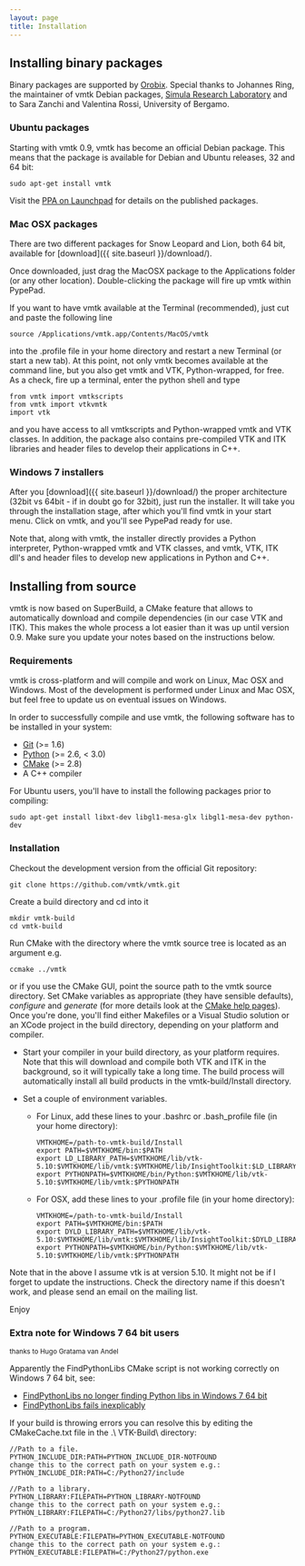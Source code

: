 ```yaml
---
layout: page
title: Installation
---
```



## Installing binary packages


Binary packages are supported by [Orobix](http://www.orobix.com). 
Special thanks to Johannes Ring, the maintainer of vmtk Debian packages, [Simula Research Laboratory](http://www.simula.no) and to Sara Zanchi and Valentina Rossi, University of Bergamo.

### Ubuntu packages


Starting with vmtk 0.9, vmtk has become an official Debian package. This means that the package is available for Debian and Ubuntu releases, 32 and 64 bit:

    sudo apt-get install vmtk

Visit the [PPA on Launchpad](https://launchpad.net/~vmtk-packaging/+archive/ppa) for details on the published packages.

### Mac OSX packages


There are two different packages for Snow Leopard and Lion, both 64 bit, available for [download]({{ site.baseurl }}/download/).

Once downloaded, just drag the MacOSX package to the Applications folder (or any other location). Double-clicking the package will fire up vmtk within PypePad.

If you want to have vmtk available at the Terminal (recommended), just cut and paste the following line

    source /Applications/vmtk.app/Contents/MacOS/vmtk

into the .profile file in your home directory and restart a new Terminal (or start a new tab). At this point, not only vmtk becomes available at the command line, but you also get vmtk and VTK, Python-wrapped, for free. As a check, fire up a terminal, enter the python shell and type

    from vmtk import vmtkscripts
    from vmtk import vtkvmtk
    import vtk
    
and you have access to all vmtkscripts and Python-wrapped vmtk and VTK classes. In addition, the package also contains pre-compiled VTK and ITK libraries and header files to develop their applications in C++.

### Windows 7 installers

After you [download]({{ site.baseurl }}/download/) the proper architecture (32bit vs 64bit - if in doubt go for 32bit), just run the installer. It will take you through the installation stage, after which you'll find vmtk in your start menu. Click on vmtk, and you'll see PypePad ready for use.

Note that, along with vmtk, the installer directly provides a Python interpreter, Python-wrapped vmtk and VTK classes, and vmtk, VTK, ITK dll's and header files to develop new applications in Python and C++.


## Installing from source

vmtk is now based on SuperBuild, a CMake feature that allows to automatically download and compile dependencies (in our case VTK and ITK). This makes the whole process a lot easier than it was up until version 0.9. Make sure you update your notes based on the instructions below.

### Requirements

vmtk is cross-platform and will compile and work on Linux, Mac OSX and Windows. Most of the development is performed under Linux and Mac OSX, but feel free to update us on eventual issues on Windows.

In order to successfully compile and use vmtk, the following software has to be installed in your system:

- [Git](http://www.git-scm.org) (>= 1.6)
- [Python](http://www.python.org) (>= 2.6, < 3.0)
- [CMake](http://www.cmake.org) (>= 2.8)
- A C++ compiler

For Ubuntu users, you'll have to install the following packages prior to compiling:

    sudo apt-get install libxt-dev libgl1-mesa-glx libgl1-mesa-dev python-dev

### Installation

Checkout the development version from the official Git repository:

    git clone https://github.com/vmtk/vmtk.git

Create a build directory and cd into it

    mkdir vmtk-build
    cd vmtk-build

Run CMake with the directory where the vmtk source tree is located as an argument e.g. 

    ccmake ../vmtk
    
or if you use the CMake GUI, point the source path to the vmtk source directory.
Set CMake variables as appropriate (they have sensible defaults), *configure* and *generate* (for more details look at the [CMake help pages](http://www.cmake.org/cmake/help/runningcmake.html)). Once you're done, you'll find either Makefiles or a Visual Studio solution or an XCode project in the build directory, depending on your platform and compiler.

- Start your compiler in your build directory, as your platform requires. Note that this will download and compile both VTK and ITK in the background, so it will typically take a long time. The build process will automatically install all build products in the vmtk-build/Install directory.

- Set a couple of environment variables. 

  - For Linux, add these lines to your .bashrc or .bash_profile file (in your home directory):
  
        VMTKHOME=/path-to-vmtk-build/Install
        export PATH=$VMTKHOME/bin:$PATH
        export LD_LIBRARY_PATH=$VMTKHOME/lib/vtk-5.10:$VMTKHOME/lib/vmtk:$VMTKHOME/lib/InsightToolkit:$LD_LIBRARY_PATH
        export PYTHONPATH=$VMTKHOME/bin/Python:$VMTKHOME/lib/vtk-5.10:$VMTKHOME/lib/vmtk:$PYTHONPATH

  - For OSX, add these lines to your .profile file (in your home directory):
  
        VMTKHOME=/path-to-vmtk-build/Install
        export PATH=$VMTKHOME/bin:$PATH
        export DYLD_LIBRARY_PATH=$VMTKHOME/lib/vtk-5.10:$VMTKHOME/lib/vmtk:$VMTKHOME/lib/InsightToolkit:$DYLD_LIBRARY_PATH
        export PYTHONPATH=$VMTKHOME/bin/Python:$VMTKHOME/lib/vtk-5.10:$VMTKHOME/lib/vmtk:$PYTHONPATH

Note that in the above I assume vtk is at version 5.10. It might not be if I forget to update the instructions. Check the directory name if this doesn't work, and please send an email on the mailing list.

Enjoy


### Extra note for Windows 7 64 bit users 

<sub>thanks to Hugo Gratama van Andel</sub>

Apparently the FindPythonLibs CMake script is not working correctly on Windows 7 64 bit, see:
- [FindPythonLibs no longer finding Python libs in Windows 7 64 bit](http://www.cmake.org/pipermail/cmake/2011-July/045471.html)
- [FindPythonLibs fails inexplicably](http://www.cmake.org/pipermail/cmake/2011-November/047820.html)

If your build is throwing errors you can resolve this by editing the CMakeCache.txt file in the .\ VTK-Build\ directory:

    //Path to a file.
    PYTHON_INCLUDE_DIR:PATH=PYTHON_INCLUDE_DIR-NOTFOUND
    change this to the correct path on your system e.g.:
    PYTHON_INCLUDE_DIR:PATH=C:/Python27/include
    
    //Path to a library.
    PYTHON_LIBRARY:FILEPATH=PYTHON_LIBRARY-NOTFOUND
    change this to the correct path on your system e.g.:
    PYTHON_LIBRARY:FILEPATH=C:/Python27/libs/python27.lib
    
    //Path to a program.
    PYTHON_EXECUTABLE:FILEPATH=PYTHON_EXECUTABLE-NOTFOUND
    change this to the correct path on your system e.g.:
    PYTHON_EXECUTABLE:FILEPATH=C:/Python27/python.exe